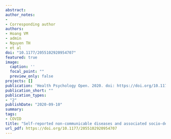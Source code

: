 ```yaml
---
abstract:
author_notes:
- 
- Corresponding author
authors:
- Hoang VM
- admin
- Nguyen TH
- et al
doi: "10.1177/2055102920954707"
featured: true
image:
  caption: ''
  focal_point: ""
  preview_only: false
projects: []
publication: 'Health Psychology Open. 2020. doi: https://doi.org/10.1177/2055102920954707'
publication_short: ""
publication_types:
- "2"
publishDate: "2020-09-10"
summary: 
tags:
- COVID
title: "Self-reported non-communicable diseases and associated socio-demographic status among ethnic minority population in Vietnam, 2019"
url_pdf: https://doi.org/10.1177/2055102920954707 
---
```

